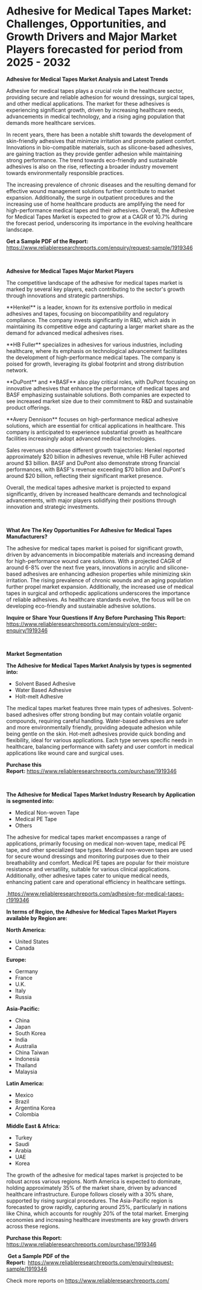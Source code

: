 <p><h1>Adhesive for Medical Tapes Market: Challenges, Opportunities, and Growth Drivers and Major Market Players forecasted for period from 2025 - 2032</h1></p><p><strong>Adhesive for Medical Tapes Market Analysis and Latest Trends</strong></p>
<p><p>Adhesive for medical tapes plays a crucial role in the healthcare sector, providing secure and reliable adhesion for wound dressings, surgical tapes, and other medical applications. The market for these adhesives is experiencing significant growth, driven by increasing healthcare needs, advancements in medical technology, and a rising aging population that demands more healthcare services.</p><p>In recent years, there has been a notable shift towards the development of skin-friendly adhesives that minimize irritation and promote patient comfort. Innovations in bio-compatible materials, such as silicone-based adhesives, are gaining traction as they provide gentler adhesion while maintaining strong performance. The trend towards eco-friendly and sustainable adhesives is also on the rise, reflecting a broader industry movement towards environmentally responsible practices.</p><p>The increasing prevalence of chronic diseases and the resulting demand for effective wound management solutions further contribute to market expansion. Additionally, the surge in outpatient procedures and the increasing use of home healthcare products are amplifying the need for high-performance medical tapes and their adhesives. Overall, the Adhesive for Medical Tapes Market is expected to grow at a CAGR of 10.7% during the forecast period, underscoring its importance in the evolving healthcare landscape.</p></p>
<p><strong>Get a Sample PDF of the Report:&nbsp;</strong> <a href="https://www.reliableresearchreports.com/enquiry/request-sample/1919346?utm_campaign=3079&utm_medium=2&utm_source=Github&utm_content=ia&utm_term=03042025&utm_id=adhesive-for-medical-tapes">https://www.reliableresearchreports.com/enquiry/request-sample/1919346</a></p>
<p>&nbsp;</p>
<p><strong>Adhesive for Medical Tapes Major Market Players</strong></p>
<p><p>The competitive landscape of the adhesive for medical tapes market is marked by several key players, each contributing to the sector's growth through innovations and strategic partnerships. </p><p>**Henkel** is a leader, known for its extensive portfolio in medical adhesives and tapes, focusing on biocompatibility and regulatory compliance. The company invests significantly in R&D, which aids in maintaining its competitive edge and capturing a larger market share as the demand for advanced medical adhesives rises.</p><p>**HB Fuller** specializes in adhesives for various industries, including healthcare, where its emphasis on technological advancement facilitates the development of high-performance medical tapes. The company is poised for growth, leveraging its global footprint and strong distribution network.</p><p>**DuPont** and **BASF** also play critical roles, with DuPont focusing on innovative adhesives that enhance the performance of medical tapes and BASF emphasizing sustainable solutions. Both companies are expected to see increased market size due to their commitment to R&D and sustainable product offerings.</p><p>**Avery Dennison** focuses on high-performance medical adhesive solutions, which are essential for critical applications in healthcare. This company is anticipated to experience substantial growth as healthcare facilities increasingly adopt advanced medical technologies.</p><p>Sales revenues showcase different growth trajectories: Henkel reported approximately $20 billion in adhesives revenue, while HB Fuller achieved around $3 billion. BASF and DuPont also demonstrate strong financial performances, with BASF's revenue exceeding $70 billion and DuPont's around $20 billion, reflecting their significant market presence.</p><p>Overall, the medical tapes adhesive market is projected to expand significantly, driven by increased healthcare demands and technological advancements, with major players solidifying their positions through innovation and strategic investments.</p></p>
<p>&nbsp;</p>
<p><strong>What Are The Key Opportunities For Adhesive for Medical Tapes Manufacturers?</strong></p>
<p><p>The adhesive for medical tapes market is poised for significant growth, driven by advancements in biocompatible materials and increasing demand for high-performance wound care solutions. With a projected CAGR of around 6-8% over the next five years, innovations in acrylic and silicone-based adhesives are enhancing adhesion properties while minimizing skin irritation. The rising prevalence of chronic wounds and an aging population further propel market expansion. Additionally, the increased use of medical tapes in surgical and orthopedic applications underscores the importance of reliable adhesives. As healthcare standards evolve, the focus will be on developing eco-friendly and sustainable adhesive solutions.</p></p>
<p><strong>Inquire or Share Your Questions If Any Before Purchasing This Report:</strong> <a href="https://www.reliableresearchreports.com/enquiry/pre-order-enquiry/1919346?utm_campaign=3079&utm_medium=2&utm_source=Github&utm_content=ia&utm_term=03042025&utm_id=adhesive-for-medical-tapes">https://www.reliableresearchreports.com/enquiry/pre-order-enquiry/1919346</a></p>
<p>&nbsp;</p>
<p><strong>Market Segmentation</strong></p>
<p><strong>The Adhesive for Medical Tapes Market Analysis by types is segmented into:</strong></p>
<p><ul><li>Solvent Based Adhesive</li><li>Water Based Adhesive</li><li>Holt-melt Adhesive</li></ul></p>
<p><p>The medical tapes market features three main types of adhesives. Solvent-based adhesives offer strong bonding but may contain volatile organic compounds, requiring careful handling. Water-based adhesives are safer and more environmentally friendly, providing adequate adhesion while being gentle on the skin. Hot-melt adhesives provide quick bonding and flexibility, ideal for various applications. Each type serves specific needs in healthcare, balancing performance with safety and user comfort in medical applications like wound care and surgical uses.</p></p>
<p><strong>Purchase this Report:&nbsp;</strong><a href="https://www.reliableresearchreports.com/purchase/1919346?utm_campaign=3079&utm_medium=2&utm_source=Github&utm_content=ia&utm_term=03042025&utm_id=adhesive-for-medical-tapes">https://www.reliableresearchreports.com/purchase/1919346</a></p>
<p>&nbsp;</p>
<p><strong>The Adhesive for Medical Tapes Market Industry Research by Application is segmented into:</strong></p>
<p><ul><li>Medical Non-woven Tape</li><li>Medical PE Tape</li><li>Others</li></ul></p>
<p><p>The adhesive for medical tapes market encompasses a range of applications, primarily focusing on medical non-woven tape, medical PE tape, and other specialized tape types. Medical non-woven tapes are used for secure wound dressings and monitoring purposes due to their breathability and comfort. Medical PE tapes are popular for their moisture resistance and versatility, suitable for various clinical applications. Additionally, other adhesive tapes cater to unique medical needs, enhancing patient care and operational efficiency in healthcare settings.</p></p>
<p><a href="https://www.reliableresearchreports.com/adhesive-for-medical-tapes-r1919346?utm_campaign=3079&utm_medium=2&utm_source=Github&utm_content=ia&utm_term=03042025&utm_id=adhesive-for-medical-tapes">&nbsp;https://www.reliableresearchreports.com/adhesive-for-medical-tapes-r1919346</a></p>
<p><strong>In terms of Region, the Adhesive for Medical Tapes Market Players available by Region are:</strong></p>
<p>
    <p> <strong> North America: </strong>
        <ul>
            <li>United States</li>
            <li>Canada</li>
        </ul>
        </p> 
    <p> <strong> Europe: </strong>
        <ul>
            <li>Germany</li>
            <li>France</li>
            <li>U.K.</li>
            <li>Italy</li>
            <li>Russia</li>
        </ul>
        </p> 
    <p> <strong> Asia-Pacific: </strong>
        <ul>
            <li>China</li>
            <li>Japan</li>
            <li>South Korea</li>
            <li>India</li>
            <li>Australia</li>
            <li>China Taiwan</li>
            <li>Indonesia</li>
            <li>Thailand</li>
            <li>Malaysia</li>
        </ul>
        </p> 
    <p> <strong> Latin America: </strong>
        <ul>
            <li>Mexico</li>
            <li>Brazil</li>
            <li>Argentina Korea</li>
            <li>Colombia</li>
        </ul>
        </p> 
    <p> <strong> Middle East & Africa: </strong>
        <ul>
            <li>Turkey</li>
            <li>Saudi</li>
            <li>Arabia</li>
            <li>UAE</li>
            <li>Korea</li>
        </ul>
    </p>
    </p>
<p><p>The growth of the adhesive for medical tapes market is projected to be robust across various regions. North America is expected to dominate, holding approximately 35% of the market share, driven by advanced healthcare infrastructure. Europe follows closely with a 30% share, supported by rising surgical procedures. The Asia-Pacific region is forecasted to grow rapidly, capturing around 25%, particularly in nations like China, which accounts for roughly 20% of the total market. Emerging economies and increasing healthcare investments are key growth drivers across these regions.</p></p>
<p><strong>Purchase this Report: </strong><a href="https://www.reliableresearchreports.com/purchase/1919346?utm_campaign=3079&utm_medium=2&utm_source=Github&utm_content=ia&utm_term=03042025&utm_id=adhesive-for-medical-tapes">https://www.reliableresearchreports.com/purchase/1919346</a></p>
<p>&nbsp;<strong>Get a Sample PDF of the Report:&nbsp;&nbsp;</strong><a href="https://www.reliableresearchreports.com/enquiry/request-sample/1919346?utm_campaign=3079&utm_medium=2&utm_source=Github&utm_content=ia&utm_term=03042025&utm_id=adhesive-for-medical-tapes">https://www.reliableresearchreports.com/enquiry/request-sample/1919346</a></p>
<p><strong></strong></p>
<p>Check more reports on <a href="https://www.reliableresearchreports.com/?utm_campaign=3079&utm_medium=2&utm_source=Github&utm_content=ia&utm_term=03042025&utm_id=adhesive-for-medical-tapes">https://www.reliableresearchreports.com/</a></p>